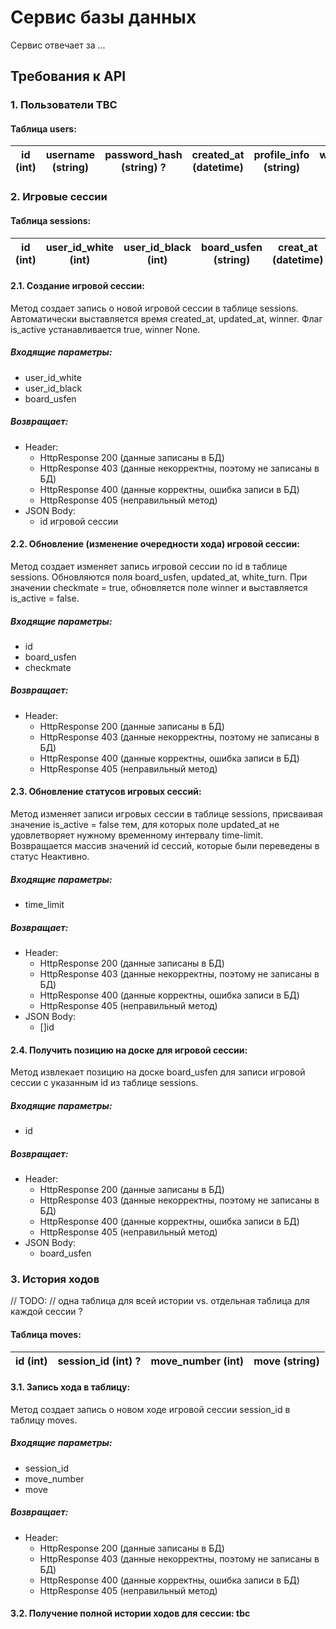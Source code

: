 # Сервис базы данных

Сервис отвечает за ...

## Требования к API

### 1. Пользователи TBC

#### Таблица users:

| id (int) | username (string) | password_hash (string) ? | created_at (datetime) | profile_info (string) | win_count (int) | draw_count (int) | loss_count (int) |
| -------- |-------------------|--------------------------|-----------------------|----------------------|-----------------|------------------|-------------------|

### 2. Игровые сессии

#### Таблица sessions:

| id (int) | user_id_white (int) | user_id_black (int) | board_usfen (string) | creat_at (datetime) | updated_at (datetime) | is_active (bool) | winner (int) |
| -------- | --------------------| ------------------|----------------------|----------------------| ----------------------|------------------|--------------|

#### 2.1. Создание игровой сессии:

Метод создает запись о новой игровой сессии в таблице sessions. Автоматически выставляется время created_at, updated_at, winner. Флаг is_active устанавливается true, winner None.

##### Входящие параметры:
* user_id_white
* user_id_black
* board_usfen

##### Возвращает:
* Header:
  * HttpResponse 200 (данные записаны в БД)
  * HttpResponse 403 (данные некорректны, поэтому не записаны в БД)
  * HttpResponse 400 (данные корректны, ошибка записи в БД)
  * HttpResponse 405 (неправильный метод)
* JSON Body:
  * id игровой сессии

#### 2.2. Обновление (изменение очередности хода) игровой сессии:

Метод создает изменяет запись игровой сессии по id в таблице sessions. Обновляются поля board_usfen, updated_at, white_turn. При значении checkmate = true, обновляется поле winner и выставляется is_active = false.

##### Входящие параметры:
* id
* board_usfen
* checkmate

##### Возвращает:
* Header:
  * HttpResponse 200 (данные записаны в БД)
  * HttpResponse 403 (данные некорректны, поэтому не записаны в БД)
  * HttpResponse 400 (данные корректны, ошибка записи в БД)
  * HttpResponse 405 (неправильный метод)

#### 2.3. Обновление статусов игровых сессий:

Метод изменяет записи игровых сессии в таблице sessions, присваивая значение is_active = false тем, для которых поле updated_at не удовлетворяет нужному временному интервалу time-limit. Возвращается массив значений id сессий, которые были переведены в статус Неактивно.

##### Входящие параметры:
* time_limit

##### Возвращает:
* Header:
  * HttpResponse 200 (данные записаны в БД)
  * HttpResponse 403 (данные некорректны, поэтому не записаны в БД)
  * HttpResponse 400 (данные корректны, ошибка записи в БД)
  * HttpResponse 405 (неправильный метод)
* JSON Body:
  * []id

#### 2.4. Получить позицию на доске для игровой сессии:

Метод извлекает позицию на доске board_usfen для записи игровой сессии с указанным id из таблице sessions.

##### Входящие параметры:
* id

##### Возвращает:
* Header:
  * HttpResponse 200 (данные записаны в БД)
  * HttpResponse 403 (данные некорректны, поэтому не записаны в БД)
  * HttpResponse 400 (данные корректны, ошибка записи в БД)
  * HttpResponse 405 (неправильный метод)
* JSON Body:
  * board_usfen


### 3. История ходов

// TODO:
// одна таблица для всей истории vs. отдельная таблица для каждой сессии ?

#### Таблица moves:

| id (int) | session_id (int) ? | move_number (int) | move (string) |
| -------- |--------------------| ------------------|---------------|

#### 3.1. Запись хода в таблицу:

Метод создает запись о новом ходе игровой сессии session_id в таблицу moves.

##### Входящие параметры:
* session_id
* move_number
* move

##### Возвращает:
* Header:
  * HttpResponse 200 (данные записаны в БД)
  * HttpResponse 403 (данные некорректны, поэтому не записаны в БД)
  * HttpResponse 400 (данные корректны, ошибка записи в БД)
  * HttpResponse 405 (неправильный метод)

#### 3.2. Получение полной истории ходов для сессии: tbc